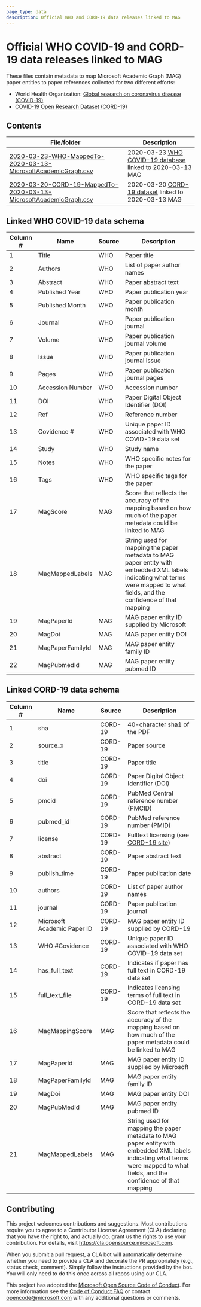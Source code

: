 ```yaml
---
page_type: data
description: Official WHO and CORD-19 data releases linked to MAG
---
```


# Official WHO COVID-19 and CORD-19 data releases linked to MAG

These files contain metadata to map Microsoft Academic Graph (MAG) paper entities to paper references collected for two different efforts:

* World Health Organization: [Global research on coronavirus disease (COVID-19)](https://www.who.int/emergencies/diseases/novel-coronavirus-2019/global-research-on-novel-coronavirus-2019-ncov)
* [COVID-19 Open Research Dataset (CORD-19)](https://pages.semanticscholar.org/coronavirus-research)

## Contents

File/folder | Description
--- | ---
[2020-03-23-WHO-MappedTo-2020-03-13-MicrosoftAcademicGraph.csv](./2020-03-23-WHO-MappedTo-2020-03-13-MicrosoftAcademicGraph.csv) | 2020-03-23 [WHO COVID-19 database](https://www.who.int/emergencies/diseases/novel-coronavirus-2019/global-research-on-novel-coronavirus-2019-ncov) linked to 2020-03-13 MAG
[2020-03-20-CORD-19-MappedTo-2020-03-13-MicrosoftAcademicGraph.csv](./2020-03-20-CORD-19-MappedTo-2020-03-13-MicrosoftAcademicGraph.csv) | 2020-03-20 [CORD-19 dataset](https://pages.semanticscholar.org/coronavirus-research) linked to 2020-03-13 MAG

## Linked WHO COVID-19 data schema

Column # | Name | Source | Description
--- | --- | --- | ---
1 | Title | WHO | Paper title
2 | Authors | WHO | List of paper author names
3 | Abstract | WHO | Paper abstract text
4 | Published Year | WHO | Paper publication year
5 | Published Month | WHO | Paper publication month
6 | Journal | WHO | Paper publication journal
7 | Volume | WHO | Paper publication journal volume
8 | Issue | WHO | Paper publication journal issue
9 | Pages | WHO | Paper publication journal pages
10 | Accession Number | WHO | Accession number
11 | DOI | WHO | Paper Digital Object Identifier (DOI)
12 | Ref | WHO | Reference number
13 | Covidence # | WHO | Unique paper ID associated with WHO COVID-19 data set
14 | Study | WHO | Study name
15 | Notes | WHO | WHO specific notes for the paper
16 | Tags | WHO | WHO specific tags for the paper
17 | MagScore | MAG | Score that reflects the accuracy of the mapping based on how much of the paper metadata could be linked to MAG
18 | MagMappedLabels | MAG | String used for mapping the paper metadata to MAG paper entity with embedded XML labels indicating what terms were mapped to what fields, and the confidence of that mapping
19 | MagPaperId | MAG | MAG paper entity ID supplied by Microsoft
20 | MagDoi | MAG | MAG paper entity DOI
21 | MagPaperFamilyId | MAG | MAG paper entity family ID
22 | MagPubmedId | MAG | MAG paper entity pubmed ID

## Linked CORD-19 data schema

Column # | Name | Source | Description
--- | --- | --- | ---
1 | sha | CORD-19 | 40-character sha1 of the PDF
2 | source_x | CORD-19 | Paper source
3 | title | CORD-19 | Paper title
4 | doi | CORD-19 | Paper Digital Object Identifier (DOI)
5 | pmcid | CORD-19 | PubMed Central reference number (PMCID)
6 | pubmed_id | CORD-19 | PubMed reference number (PMID)
7 | license | CORD-19 | Fulltext licensing (see [CORD-19 site](https://pages.semanticscholar.org/coronavirus-research))
8 | abstract | CORD-19 | Paper abstract text
9 | publish_time | CORD-19 | Paper publication date
10 | authors | CORD-19 | List of paper author names
11 | journal | CORD-19 | Paper publication journal
12 | Microsoft Academic Paper ID | CORD-19 | MAG paper entity ID supplied by CORD-19
13 | WHO #Covidence | CORD-19 | Unique paper ID associated with WHO COVID-19 data set
14 | has_full_text | CORD-19 | Indicates if paper has full text in CORD-19 data set
15 | full_text_file | CORD-19 | Indicates licensing terms of full text in CORD-19 data set
16 | MagMappingScore | MAG | Score that reflects the accuracy of the mapping based on how much of the paper metadata could be linked to MAG
17 | MagPaperId | MAG | MAG paper entity ID supplied by Microsoft
18 | MagPaperFamilyId | MAG | MAG paper entity family ID
19 | MagDoi | MAG | MAG paper entity DOI
20 | MagPubMedId | MAG | MAG paper entity pubmed ID
21 | MagMappedLabels | MAG | String used for mapping the paper metadata to MAG paper entity with embedded XML labels indicating what terms were mapped to what fields, and the confidence of that mapping

## Contributing

This project welcomes contributions and suggestions.  Most contributions require you to agree to a
Contributor License Agreement (CLA) declaring that you have the right to, and actually do, grant us
the rights to use your contribution. For details, visit https://cla.opensource.microsoft.com.

When you submit a pull request, a CLA bot will automatically determine whether you need to provide
a CLA and decorate the PR appropriately (e.g., status check, comment). Simply follow the instructions
provided by the bot. You will only need to do this once across all repos using our CLA.

This project has adopted the [Microsoft Open Source Code of Conduct](https://opensource.microsoft.com/codeofconduct/).
For more information see the [Code of Conduct FAQ](https://opensource.microsoft.com/codeofconduct/faq/) or
contact [opencode@microsoft.com](mailto:opencode@microsoft.com) with any additional questions or comments.
